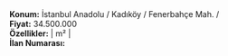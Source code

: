 ## 

**Konum:** İstanbul Anadolu / Kadıköy / Fenerbahçe Mah. /  
**Fiyat:** 34.500.000  
**Özellikler:**  |  m² |   
**İlan Numarası:** 
